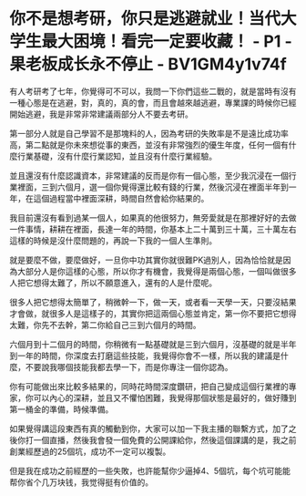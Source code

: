 # 你不是想考研，你只是逃避就业！当代大学生最大困境！看完一定要收藏！ - P1 - 果老板成长永不停止 - BV1GM4y1v74f

有人考研考了七年，你覺得可不可以，我問一下你們這些二戰的，就是當時有沒有一種心態是在逃避，對，真的，真的會，而且會越來越逃避，專業課的時候你已經開始逃避，我是非常非常建議兩部分人不要去考研。

第一部分人就是自己學習不是那塊料的人，因為考研的失敗率是不是遠比成功率高，第二點就是你未來想從事的東西，並沒有非常強烈的優生年度，任何一個有什麼行業基礎，沒有什麼行業認知，並且沒有什麼行業經驗。

並且還沒有什麼認識資本，非常建議的反而是你有一個心態，至少我沉浸在一個行業裡面，三到六個月，選一個你覺得還比較有錢的行業，然後沉浸在裡面半年到一年，在這個過程當中裡面深耕，時間自然會給你結果的。

我目前還沒有看到過某一個人，如果真的他很努力，無旁愛就是在那裡好好的去做一件事情，耕耕在裡面，長達一年的時間，你基本上二十萬到三十萬，三十萬左右這樣的時候是沒什麼問題的，再說一下我的一個人生準則。

就是要麼不做，要麼做好，一旦你中功其實你就很難PK過別人，因為恰恰就是因為大部分人是你這樣的心態，所以你才有機會，我覺得是兩個心態，一個叫做很多人把它想得太難了，所以不願意進入，還有的人是什麼呢。

很多人把它想得太簡單了，稍微幹一下，做一天，或者看一天學一天，只要沒結果才會做，就很多人是這樣子的，其實你把這兩個心態並肯定，第一你不要把它想得太難，你先不去幹，第二你給自己三到六個月的時間。

六個月到十二個月的時間，你稍微有一點基礎就是三到六個月，沒基礎的就是半年到一年的時間，你深度去打磨這些技能，我覺得你會不一樣，所以我的建議是什麼，不要說我哪個技能我都去學一下，而是你專注一個你認為。

你有可能做出來比較多結果的，同時花時間深度鑽研，把自己變成這個行業裡的專家，你可以內心的深耕，並且又不懼怕困難，我覺得那個狀態是最好的，做好賺到第一桶金的準備，時候準備。

如果覺得講這段東西有真的觸動到你，大家可以加一下我主播的聯繫方式，加了之後你打一個直播，然後我會發一個免費的公開課給你，然後這個課講的是，我之前創業經歷過的25個坑，成功不一定可以複製。

但是我在成功之前經歷的一些失敗，也許能幫你少逼掉4、5個坑，每个坑可能能帮你省个几万块钱，我觉得挺有价值的。

